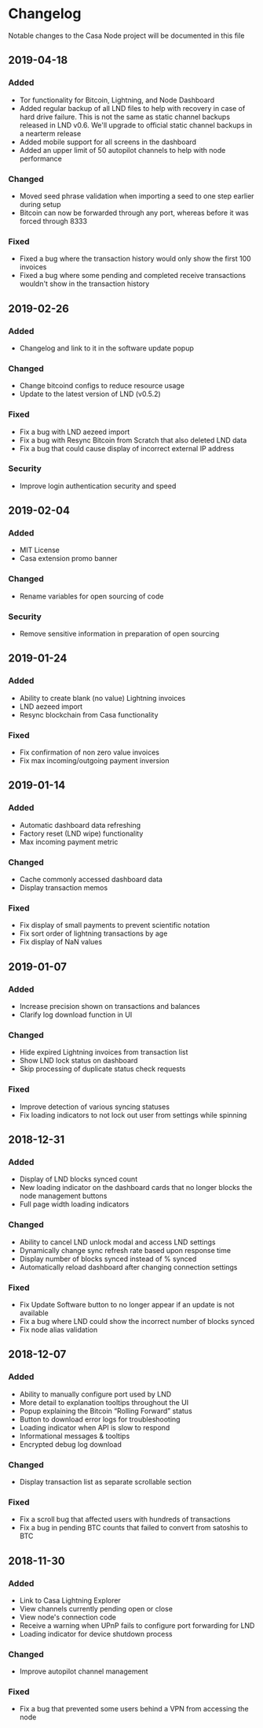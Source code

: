 # Changelog
Notable changes to the Casa Node project will be documented in this file

## 2019-04-18
### Added

- Tor functionality for Bitcoin, Lightning, and Node Dashboard
- Added regular backup of all LND files to help with recovery in case of hard drive failure. This is not the same as static channel backups released in LND v0.6. We'll upgrade to official static channel backups in a nearterm release
- Added mobile support for all screens in the dashboard
- Added an upper limit of 50 autopilot channels to help with node performance

### Changed

- Moved seed phrase validation when importing a seed to one step earlier during setup
- Bitcoin can now be forwarded through any port, whereas before it was forced through 8333

### Fixed

- Fixed a bug where the transaction history would only show the first 100 invoices
- Fixed a bug where some pending and completed receive transactions wouldn't show in the transaction history

## 2019-02-26
### Added

- Changelog and link to it in the software update popup

### Changed

- Change bitcoind configs to reduce resource usage
- Update to the latest version of LND (v0.5.2)

### Fixed

- Fix a bug with LND aezeed import
- Fix a bug with Resync Bitcoin from Scratch that also deleted LND data
- Fix a bug that could cause display of incorrect external IP address

### Security

- Improve login authentication security and speed

## 2019-02-04
### Added

- MIT License
- Casa extension promo banner

### Changed

- Rename variables for open sourcing of code

### Security

- Remove sensitive information in preparation of open sourcing

## 2019-01-24
### Added

- Ability to create blank (no value) Lightning invoices
- LND aezeed import
- Resync blockchain from Casa functionality

### Fixed

- Fix confirmation of non zero value invoices
- Fix max incoming/outgoing payment inversion

## 2019-01-14
### Added

- Automatic dashboard data refreshing
- Factory reset (LND wipe) functionality
- Max incoming payment metric

### Changed

- Cache commonly accessed dashboard data
- Display transaction memos

### Fixed

- Fix display of small payments to prevent scientific notation
- Fix sort order of lightning transactions by age
- Fix display of NaN values

## 2019-01-07
### Added

- Increase precision shown on transactions and balances
- Clarify log download function in UI

### Changed

- Hide expired Lightning invoices from transaction list
- Show LND lock status on dashboard
- Skip processing of duplicate status check requests

### Fixed

- Improve detection of various syncing statuses
- Fix loading indicators to not lock out user from settings while spinning

## 2018-12-31
### Added

- Display of LND blocks synced count
- New loading indicator on the dashboard cards that no longer blocks the node management buttons
- Full page width loading indicators

### Changed

- Ability to cancel LND unlock modal and access LND settings
- Dynamically change sync refresh rate based upon response time
- Display number of blocks synced instead of % synced
- Automatically reload dashboard after changing connection settings

### Fixed

- Fix Update Software button to no longer appear if an update is not available
- Fix a bug where LND could show the incorrect number of blocks synced
- Fix node alias validation

## 2018-12-07
### Added

- Ability to manually configure port used by LND
- More detail to explanation tooltips throughout the UI
- Popup explaining the Bitcoin “Rolling Forward” status
- Button to download error logs for troubleshooting
- Loading indicator when API is slow to respond
- Informational messages & tooltips
- Encrypted debug log download

### Changed

- Display transaction list as separate scrollable section

### Fixed

- Fix a scroll bug that affected users with hundreds of transactions
- Fix a bug in pending BTC counts that failed to convert from satoshis to BTC

## 2018-11-30
### Added

- Link to Casa Lightning Explorer
- View channels currently pending open or close
- View node's connection code
- Receive a warning when UPnP fails to configure port forwarding for LND
- Loading indicator for device shutdown process

### Changed

- Improve autopilot channel management 

### Fixed

- Fix a bug that prevented some users behind a VPN from accessing the node
